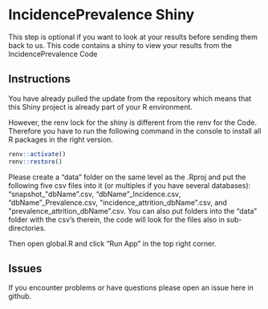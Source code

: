 
# IncidencePrevalence Shiny

This step is optional if you want to look at your results before sending
them back to us. This code contains a shiny to view your results from
the IncidencePrevalence Code

## Instructions

You have already pulled the update from the repository which means that
this Shiny project is already part of your R environment.

However, the renv lock for the shiny is different from the renv for the
Code. Therefore you have to run the following command in the console to
install all R packages in the right version.

``` r
renv::activate()
renv::restore()
```

Please create a “data” folder on the same level as the .Rproj and put
the following five csv files into it (or multiples if you have several
databases): “snapshot_"dbName”.csv, “dbName”\_Incidence.csv,
“dbName”\_Prevalence.csv, "incidence_attrition_dbName”.csv, and "prevalence_attrition_dbName”.csv.
You can also put folders into the “data”
folder with the csv’s therein, the code will look for the files also in
sub-directories.

Then open global.R and click “Run App” in the top right corner.

## Issues

If you encounter problems or have questions please open an issue here in
github.
